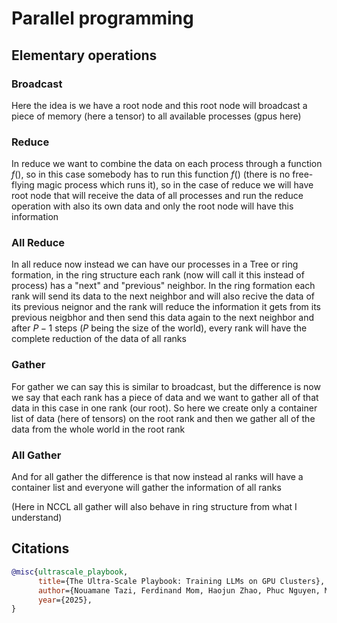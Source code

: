 # Parallel programming

## Elementary operations

### Broadcast

Here the idea is we have a root node and this root node will broadcast a piece of memory (here a tensor) to all available processes (gpus here)

### Reduce

In reduce we want to combine the data on each process through a function $f()$, so in this case somebody has to run this function $f()$ (there is no free-flying magic process which runs it), so in the case of reduce we will have root node that will receive the data of all processes and run the reduce operation with also its own data and only the root node will have this information

### All Reduce

In all reduce now instead we can have our processes in a Tree or ring formation, in the ring structure each rank (now will call it this instead of process) has a "next" and "previous" neighbor. In the ring formation each rank will send its data to the next neighbor and will also recive the data of its previous neignor and the rank will reduce the information it gets from its previous neigbhor and then send this data again to the next neighbor and after $P-1$ steps ($P$ being the size of the world), every rank will have the complete reduction of the data of all ranks

### Gather
For gather we can say this is similar to broadcast, but the difference is now we say that each rank has a piece of data and we want to gather all of that data in this case in one rank (our root). So here we create only a container list of data (here of tensors) on the root rank and then we gather all of the data from the whole world in the root rank

### All Gather
And for all gather the difference is that now instead al ranks will have a container list and everyone will gather the information of all ranks

(Here in NCCL all gather will also behave in ring structure from what I understand)


## Citations
```bibtex
@misc{ultrascale_playbook,
      title={The Ultra-Scale Playbook: Training LLMs on GPU Clusters},
      author={Nouamane Tazi, Ferdinand Mom, Haojun Zhao, Phuc Nguyen, Mohamed Mekkouri, Leandro Werra, Thomas Wolf},
      year={2025},
}
```